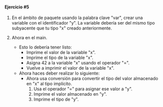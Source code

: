 #### Ejercicio #5

1. En el ámbito de paquete usando la palabra clave "var", crear una variable con el identificador "y".
La variable debería ser del mismo tipo subyacente que tu tipo "x" creado anteriormente.

2. Ahora en el main.
    * Esto lo debería tener listo:
        + Imprime el valor de la variable "x".
        + Imprime el tipo de la variable "x".
        + Asigna 42 a la variable "x" usando el operador "=".
        + Vuelve a imprimir el valor de la variable "x".
    * Ahora haces deber realizar lo siguiente:
        +  Ahora usa conversión para convertir el tipo del valor almacenado en "x" al tipo implícito.
            1. Usa el operador "=" para asignar ese valor a "y".
            2. Imprime el valor almacenado en "y".
            3. Imprime el tipo de "y".